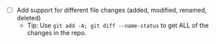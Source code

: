 - [ ] Add support for different file changes (added, modified, renamed, deleted)
  - Tip: Use `git add -A; git diff --name-status` to get ALL of the changes in the repo.
